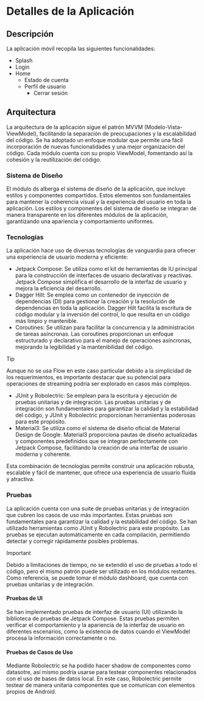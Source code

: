 # Detalles de la Aplicación

## Descripción

La aplicación móvil recopila las siguientes funcionalidades:

- Splash
- Login
- Home
    - Estado de cuenta
    - Perfil de usuario
        - Cerrar sesión

## Arquitectura

La arquitectura de la aplicación sigue el patrón MVVM (Modelo-Vista-ViewModel), facilitando la
separación de preocupaciones y la escalabilidad del código. Se ha adoptado un enfoque modular que
permite una fácil incorporación de nuevas funcionalidades y una mejor organización del código. Cada
módulo cuenta con su propio ViewModel, fomentando así la cohesión y la reutilización del código.

### Sistema de Diseño

El módulo ds alberga el sistema de diseño de la aplicación, que incluye estilos y componentes
compartidos. Estos elementos son fundamentales para mantener la coherencia visual y la experiencia
del usuario en toda la aplicación. Los estilos y componentes del sistema de diseño se integran de
manera transparente en los diferentes módulos de la aplicación, garantizando una apariencia y
comportamiento uniformes.

### Tecnologías

La aplicación hace uso de diversas tecnologías de vanguardia para ofrecer una experiencia de usuario
moderna y eficiente:

- Jetpack Compose: Se utiliza como el kit de herramientas de IU principal para la construcción de
  interfaces de usuario declarativas y reactivas. Jetpack Compose simplifica el desarrollo de la
  interfaz de usuario y mejora la eficiencia del desarrollo.
- Dagger Hilt: Se emplea como un contenedor de inyección de dependencias (DI) para gestionar la
  creación y la resolución de dependencias en toda la aplicación. Dagger Hilt facilita la escritura
  de código modular y la inversión del control, lo que resulta en un código más limpio y mantenible.
- Coroutines: Se utilizan para facilitar la concurrencia y la administración de tareas asíncronas.
  Las coroutines proporcionan un enfoque estructurado y declarativo para el manejo de operaciones
  asíncronas, mejorando la legibilidad y la mantenibilidad del código.

> [!TIP]
> Aunque no se usa Flow en este caso particular debido a la simplicidad de los requerimientos, es
> importante destacar que su potencial para operaciones de streaming podría ser explorado en casos más
> complejos.

- JUnit y Robolectric: Se emplean para la escritura y ejecución de pruebas unitarias y de
  integración. Las pruebas unitarias y de integración son fundamentales para garantizar la calidad y
  la estabilidad del código, y JUnit y Robolectric proporcionan herramientas poderosas para este
  propósito.
- Material3: Se utiliza como el sistema de diseño oficial de Material Design de Google. Material3
  proporciona pautas de diseño actualizadas y componentes predefinidos que se integran perfectamente
  con Jetpack Compose, facilitando la creación de una interfaz de usuario moderna y coherente.

Esta combinación de tecnologías permite construir una aplicación robusta, escalable y fácil de
mantener, que ofrece una experiencia de usuario fluida y atractiva.

### Pruebas

La aplicación cuenta con una suite de pruebas unitarias y de integración que cubren los casos de uso
más importantes. Estas pruebas son fundamentales para garantizar la calidad y la estabilidad del
código. Se han utilizado herramientas como JUnit y Robolectric para este propósito. Las pruebas se
ejecutan automáticamente en cada compilación, permitiendo detectar y corregir rápidamente posibles
problemas.

> [!IMPORTANT]  
> Debido a limitaciones de tiempo, no se extendió el uso de pruebas a todo el código, pero el mismo
> patrón puede ser utilizado en los módulos restantes. Como referencia, se puede tomar el módulo
> dashboard, que cuenta con pruebas unitarias y de integración.

#### Pruebas de UI

Se han implementado pruebas de interfaz de usuario (UI) utilizando la biblioteca de pruebas de
Jetpack Compose. Estas pruebas permiten verificar el comportamiento y la apariencia de la interfaz
de usuario en diferentes escenarios, como la existencia de datos cuando el ViewModel procesa la
información correctamente o no.

#### Pruebas de Casos de Uso

Mediante Robolectric se ha podido hacer shadow de componentes como datasotre, así mismo podría
usarse para testear componentes relacionados con el uso de bases de datos local. En este caso,
Robolectric permite testear de manera unitaria componentes que se comunican con elementos propios de
Android.